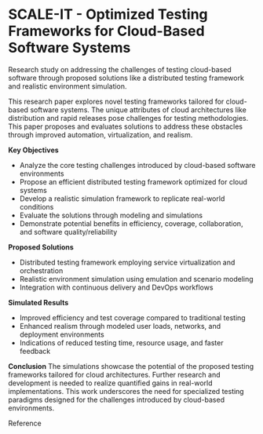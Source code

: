 # SCALE-IT - Optimized Testing Frameworks for Cloud-Based Software Systems
Research study on addressing the challenges of testing cloud-based software through proposed solutions like a distributed testing framework and realistic environment simulation. 

This research paper explores novel testing frameworks tailored for cloud-based software systems. The unique attributes of cloud architectures like distribution and rapid releases pose challenges for testing methodologies. This paper proposes and evaluates solutions to address these obstacles through improved automation, virtualization, and realism.

**Key Objectives**
* Analyze the core testing challenges introduced by cloud-based software environments
* Propose an efficient distributed testing framework optimized for cloud systems
* Develop a realistic simulation framework to replicate real-world conditions
* Evaluate the solutions through modeling and simulations
* Demonstrate potential benefits in efficiency, coverage, collaboration, and software quality/reliability

**Proposed Solutions**
* Distributed testing framework employing service virtualization and orchestration
* Realistic environment simulation using emulation and scenario modeling
* Integration with continuous delivery and DevOps workflows

**Simulated Results**
* Improved efficiency and test coverage compared to traditional testing
* Enhanced realism through modeled user loads, networks, and deployment environments
* Indications of reduced testing time, resource usage, and faster feedback

**Conclusion**
The simulations showcase the potential of the proposed testing frameworks tailored for cloud architectures. Further research and development is needed to realize quantified gains in real-world implementations. This work underscores the need for specialized testing paradigms designed for the challenges introduced by cloud-based environments.

Reference
